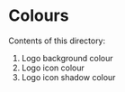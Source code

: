 # Colours

Contents of this directory:

1. Logo background colour
2. Logo icon colour
3. Logo icon shadow colour
